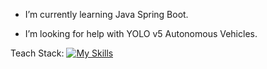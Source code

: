 -  I’m currently learning Java Spring Boot.
  
-  I’m looking for help with YOLO v5 Autonomous Vehicles.

Teach Stack: 
[![My Skills](https://skillicons.dev/icons?i=java,spring,python,c&perline=5)](https://skillicons.dev)
